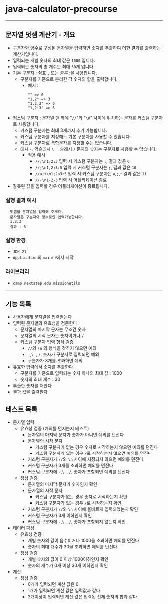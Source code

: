 # java-calculator-precourse

---

## 문자열 덧셈 계산기 - 개요
- 구분자와 양수로 구성된 문자열을 입력하면 숫자를 추출하여 더한 결과를 출력하는 계산기입니다.
- 입력되는 개별 숫자의 최대 값은 `1000` 입니다.
- 입력되는 숫자의 총 개수는 최대 `30`개 입니다.
- 기본 구분자 : 쉼표 `,` 또는 콜론`:`을 사용합니다.
  - 구분자를 기준으로 분리한 각 숫자의 합을 출력합니다.
    - 예시 :
        ```
        "" => 0
        "1,2" => 3
        "1,2,3" => 6
        "1,2:3" => 6
        ```
- 커스텀 구분자 : 문자열 맨 앞에 "`//`"와 "`\n`" 사이에 위치하는 문자를 커스텀 구분자로 사용합니다.
  - 커스텀 구분자는 최대 3개까지 추가 가능합니다.
  - 커스텀 구분자를 지정해도 기본 구분자를 사용할 수 있습니다.
  - 커스텀 구분자로 복합문자를 지정할 수는 없습니다.
  - 대시 `-`, 역슬래시 `\ ` , 슬래시 `/` 문자와 숫자는 구분자로 사용할 수 없습니다.
    - 적용 예시
      - `//;\n1;2;3` 입력 시 커스텀 구분자는 `;`, 결과 값은 `6`
      - `//;\n1,2;3:5` 입력 시 커스텀 구분자는 `;`, 결과 값은 `10`
      - `//a;+\n1;2a3+5` 입력 시 커스텀 구분자는 `a`,`;`,`+` 결과 값은 `11`
      - `//-\n1-2-3` 입력 시 어플리케이션 종료
- 잘못된 값을 입력할 경우 어플리케이션이 종료됩니다.

### 실행 결과 예시
```
  덧셈할 문자열을 입력해 주세요.
  문자열은 구분자와 양수로만 입력가능합니다.
  1,2:3
  결과 : 6
```

### 실행 환경
- `JDK 21`
- `Application`의 `main()`에서 시작

### 라이브러리
  - `camp.nextstep.edu.missionutils`

---

## 기능 목록
- 사용자에게 문자열을 입력받는다
- 입력된 문자열의 유효성을 검증한다
  - 문자열의 마지막 문자는 무조건 숫자
  - 문자열의 시작 문자는 숫자이거나 `/`
  - 커스텀 구분자 입력 형식 검증
    - `//`와 `\n` 의 형식을 갖추지 않으면 예외
    - `-`,`\ `, `/`, 숫자가 구분자로 입력되면 예외
    - 구분자가 3개를 초과하면 예외
- 유효한 입력에서 숫자를 추출한다
  - 구분자를 기준으로 입력되는 숫자 하나의 최대 값 : 1000
  - 숫자의 최대 개수 : 30
- 추출한 숫자를 더한다
- 결과 값을 출력한다

## 테스트 목록
- 문자열 입력
  - 유효성 검증 (예외를 던지는지 테스트)
    - 문자열의 마지막 문자가 숫자가 아니면 예외를 던진다
    - 문자열의 시작 문자
      - 커스텀 구분자가 없는 경우 숫자로 시작하는지 않으면 예외를 던진다
      - 커스텀 구분자가 있는 경우 `/`로 시작하는지 않으면 예외를 던진다
    - 커스텀 구분자가 `//`와 `\n` 사이에 지정되지 않으면 예외를 던진다
    - 커스텀 구분자가 3개를 초과하면 예외를 던진다
    - 커스텀 구분자에 `-`,`\ `, `/`, 숫자가 포함되면 예외를 던진다.
  - 정상 검증
    - 문자열의 마지막 문자가 숫자인지 확인
    - 문자열의 시작 문자
      - 커스텀 구분자가 없는 경우 숫자로 시작하는지 확인
      - 커스텀 구분자가 있는 경우 `/`로 시작하는지 확인
    - 커스텀 구분자가 `//`와 `\n` 사이에 올바르게 입력되었는지 확인
    - 커스텀 구분자가 3개 이하인지 확인
    - 커스텀 구분자에 `-`,`\ `, `/`, 숫자가 포함되지 않는지 확인
- 데이터 파싱
  - 유효성 검증
    - 개별 숫자의 값이 음수이거나 1000을 초과하면 예외를 던진다
    - 숫자의 최대 개수가 30을 초과하면 예외를 던진다
  - 정상 검증
    - 개별 숫자의 값이 0 이상 1000이하인지 확인
    - 숫자의 개수가 0개 이상 30개 이하인지 확인
- 계산
  - 정상 검증
    - 0개가 입력되면 계산 값은 0
    - 1개가 입력되면 계산 값은 입력값과 같다
    - 2개이상이 입력되면 계산 값은 입력된 전체 숫자의 합과 같다
